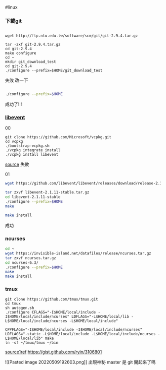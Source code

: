 #linux 

### 下載git
```bash=

wget http://ftp.ntu.edu.tw/software/scm/git/git-2.9.4.tar.gz

tar -zxf git-2.9.4.tar.gz
cd git-2.9.4
make configure
cd ~
mkdir git_download_test
cd git-2.9.4
./configure --prefix=$HOME/git_download_test

```
失敗 改一下

```bash

./configure --prefix=$HOME

```
成功了!!!
### [libevent](https://github.com/libevent)
00
```
git clone https://github.com/Microsoft/vcpkg.git
cd vcpkg
./bootstrap-vcpkg.sh
./vcpkg integrate install
./vcpkg install libevent
```
[source](https://github.com/libevent/libevent)
失敗 

01
```bash
wget https://github.com/libevent/libevent/releases/download/release-2.1.11-stable/libevent-2.1.11-stable.tar.gz

tar zxvf libevent-2.1.11-stable.tar.gz
cd libevent-2.1.11-stable
./configure --prefix=$HOME
make

make install

```
成功

### ncurses
```bash
cd ~
wget https://invisible-island.net/datafiles/release/ncurses.tar.gz
tar zxvf ncurses.tar.gz
cd ncurses-6.3/
./configure --prefix=$HOME
make
make install
```


### tmux
```
git clone https://github.com/tmux/tmux.git
cd tmux
sh autogen.sh
./configure CFLAGS="-I$HOME/local/include -I$HOME/local/include/ncurses" LDFLAGS="-L$HOME/local/lib -L$HOME/local/include/ncurses -L$HOME/local/include"

CPPFLAGS="-I$HOME/local/include -I$HOME/local/include/ncurses" LDFLAGS="-static -L$HOME/local/include -L$HOME/local/include/ncurses -L$HOME/local/lib" make
ln -sf ~/tmux/tmux ~/bin  
```
[source1](https://github.com/tmux/tmux/wiki/Installing)[ref](https://unix.stackexchange.com/questions/42567/how-to-install-program-locally-without-sudo-privileges)
https://gist.github.com/ryin/3106801

![[Pasted image 20220509192603.png]]
出現神秘 master 是 git 開起來了嗎